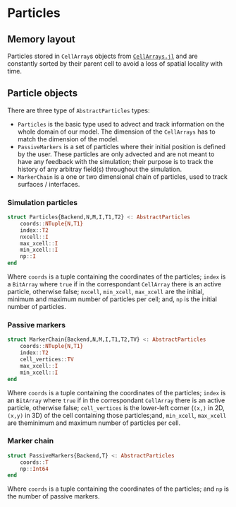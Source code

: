 # Particles 

## Memory layout

Particles stored in `CellArray`s objects from [`CellArrays.jl`](https://github.com/omlins/CellArrays.jl) and are constantly sorted by their parent cell to avoid a loss of spatial locality with time.

## Particle objects

There are three type of `AbstractParticles` types:

- `Particles` is the basic type used to advect and track information on the whole domain of our model. The dimension of the `CellArrays` has to match the dimension of the model.
- `PassiveMarkers` is a set of particles where their initial position is defined by the user. These particles are only advected and are not meant to have any feedback with the simulation; their purpose is to track the history of any arbitray field(s) throughout the simulation.
- `MarkerChain` is a one or two dimensional chain of particles, used to track surfaces / interfaces.

### Simulation particles
```julia
struct Particles{Backend,N,M,I,T1,T2} <: AbstractParticles
    coords::NTuple{N,T1}
    index::T2
    nxcell::I
    max_xcell::I
    min_xcell::I
    np::I
end
```
Where `coords` is a tuple containing the coordinates of the particles; `index` is a `BitArray` where `true` if in the correspondant `CellArray` there is an active particle, otherwise false; `nxcell`, `min_xcell`, `max_xcell` are the initial, minimum and maximum number of particles per cell; and, `np` is the initial number of particles.
    
### Passive markers
```julia
struct MarkerChain{Backend,N,M,I,T1,T2,TV} <: AbstractParticles
    coords::NTuple{N,T1}
    index::T2
    cell_vertices::TV 
    max_xcell::I
    min_xcell::I
end
```
Where `coords` is a tuple containing the coordinates of the particles; `index` is an `BitArray` where `true` if in the correspondant `CellArray` there is an active particle, otherwise false; `cell_vertices` is the lower-left corner (`(x,)` in 2D, `(x,y)` in 3D) of the cell containing those particles;and, `min_xcell`, `max_xcell` are theminimum and maximum number of particles per cell.

### Marker chain
```julia
struct PassiveMarkers{Backend,T} <: AbstractParticles
    coords::T
    np::Int64
end
```
Where `coords` is a tuple containing the coordinates of the particles; and `np` is the number of passive markers.

